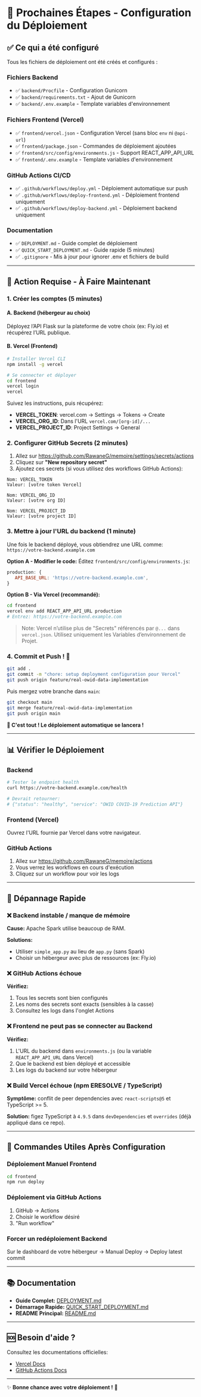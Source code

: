 # 🎯 Prochaines Étapes - Configuration du Déploiement

## ✅ Ce qui a été configuré

Tous les fichiers de déploiement ont été créés et configurés :

### Fichiers Backend

- ✅ `backend/Procfile` - Configuration Gunicorn
- ✅ `backend/requirements.txt` - Ajout de Gunicorn
- ✅ `backend/.env.example` - Template variables d'environnement

### Fichiers Frontend (Vercel)

- ✅ `frontend/vercel.json` - Configuration Vercel (sans bloc `env` ni `@api-url`)
- ✅ `frontend/package.json` - Commandes de déploiement ajoutées
- ✅ `frontend/src/config/environments.js` - Support REACT_APP_API_URL
- ✅ `frontend/.env.example` - Template variables d'environnement

### GitHub Actions CI/CD

- ✅ `.github/workflows/deploy.yml` - Déploiement automatique sur push
- ✅ `.github/workflows/deploy-frontend.yml` - Déploiement frontend uniquement
- ✅ `.github/workflows/deploy-backend.yml` - Déploiement backend uniquement

### Documentation

- ✅ `DEPLOYMENT.md` - Guide complet de déploiement
- ✅ `QUICK_START_DEPLOYMENT.md` - Guide rapide (5 minutes)
- ✅ `.gitignore` - Mis à jour pour ignorer .env et fichiers de build

---

## 🚀 Action Requise - À Faire Maintenant

### 1. Créer les comptes (5 minutes)

#### A. Backend (hébergeur au choix)

Déployez l’API Flask sur la plateforme de votre choix (ex: Fly.io) et récupérez l’URL publique.

#### B. Vercel (Frontend)

```bash
# Installer Vercel CLI
npm install -g vercel

# Se connecter et déployer
cd frontend
vercel login
vercel
```

Suivez les instructions, puis récupérez:

- **VERCEL_TOKEN**: vercel.com → Settings → Tokens → Create
- **VERCEL_ORG_ID**: Dans l'URL `vercel.com/[org-id]/...`
- **VERCEL_PROJECT_ID**: Project Settings → General

### 2. Configurer GitHub Secrets (2 minutes)

1. Allez sur https://github.com/RawaneG/memoire/settings/secrets/actions
2. Cliquez sur **"New repository secret"**
3. Ajoutez ces secrets (si vous utilisez des workflows GitHub Actions):

```
Nom: VERCEL_TOKEN
Valeur: [votre token Vercel]

Nom: VERCEL_ORG_ID
Valeur: [votre org ID]

Nom: VERCEL_PROJECT_ID
Valeur: [votre project ID]
```

### 3. Mettre à jour l'URL du backend (1 minute)

Une fois le backend déployé, vous obtiendrez une URL comme:
`https://votre-backend.example.com`

**Option A - Modifier le code:**
Éditez `frontend/src/config/environments.js`:

```javascript
production: {
   API_BASE_URL: 'https://votre-backend.example.com',
}
```

**Option B - Via Vercel (recommandé):**

```bash
cd frontend
vercel env add REACT_APP_API_URL production
# Entrez: https://votre-backend.example.com
```

> Note: Vercel n’utilise plus de "Secrets" référencés par `@...` dans `vercel.json`. Utilisez uniquement les Variables d’environnement de Projet.

### 4. Commit et Push ! 🎉

```bash
git add .
git commit -m "chore: setup deployment configuration pour Vercel"
git push origin feature/real-owid-data-implementation
```

Puis mergez votre branche dans `main`:

```bash
git checkout main
git merge feature/real-owid-data-implementation
git push origin main
```

**🎊 C'est tout ! Le déploiement automatique se lancera !**

---

## 📊 Vérifier le Déploiement

### Backend

```bash
# Tester le endpoint health
curl https://votre-backend.example.com/health

# Devrait retourner:
# {"status": "healthy", "service": "OWID COVID-19 Prediction API"}
```

### Frontend (Vercel)

Ouvrez l'URL fournie par Vercel dans votre navigateur.

### GitHub Actions

1. Allez sur https://github.com/RawaneG/memoire/actions
2. Vous verrez les workflows en cours d'exécution
3. Cliquez sur un workflow pour voir les logs

---

## 🔧 Dépannage Rapide

### ❌ Backend instable / manque de mémoire

**Cause:** Apache Spark utilise beaucoup de RAM.

**Solutions:**

- Utiliser `simple_app.py` au lieu de `app.py` (sans Spark)
- Choisir un hébergeur avec plus de ressources (ex: Fly.io)

### ❌ GitHub Actions échoue

**Vérifiez:**

1. Tous les secrets sont bien configurés
2. Les noms des secrets sont exacts (sensibles à la casse)
3. Consultez les logs dans l'onglet Actions

### ❌ Frontend ne peut pas se connecter au Backend

**Vérifiez:**

1. L'URL du backend dans `environments.js` (ou la variable `REACT_APP_API_URL` dans Vercel)
2. Que le backend est bien déployé et accessible
3. Les logs du backend sur votre hébergeur

### ❌ Build Vercel échoue (npm ERESOLVE / TypeScript)

**Symptôme:** conflit de peer dependencies avec `react-scripts@5` et TypeScript >= 5.

**Solution:** figez TypeScript à `4.9.5` dans `devDependencies` et `overrides` (déjà appliqué dans ce repo).

---

## 🎯 Commandes Utiles Après Configuration

### Déploiement Manuel Frontend

```bash
cd frontend
npm run deploy
```

### Déploiement via GitHub Actions

1. GitHub → Actions
2. Choisir le workflow désiré
3. "Run workflow"

### Forcer un redéploiement Backend

Sur le dashboard de votre hébergeur → Manual Deploy → Deploy latest commit

---

## 📚 Documentation

- **Guide Complet:** [DEPLOYMENT.md](./DEPLOYMENT.md)
- **Démarrage Rapide:** [QUICK_START_DEPLOYMENT.md](./QUICK_START_DEPLOYMENT.md)
- **README Principal:** [README.md](./README.md)

---

## 🆘 Besoin d'aide ?

Consultez les documentations officielles:

- [Vercel Docs](https://vercel.com/docs)
- [GitHub Actions Docs](https://docs.github.com/en/actions)

---

✨ **Bonne chance avec votre déploiement !** 🚀
